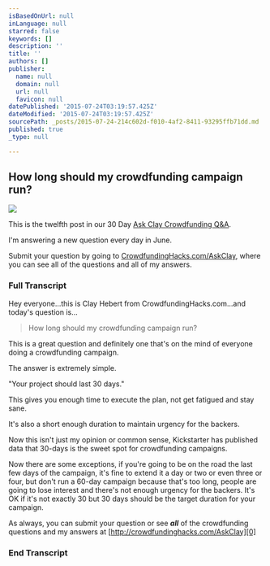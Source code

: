 ```yaml
---
isBasedOnUrl: null
inLanguage: null
starred: false
keywords: []
description: ''
title: ''
authors: []
publisher:
  name: null
  domain: null
  url: null
  favicon: null
datePublished: '2015-07-24T03:19:57.425Z'
dateModified: '2015-07-24T03:19:57.425Z'
sourcePath: _posts/2015-07-24-214c602d-f010-4af2-8411-93295ffb71dd.md
published: true
_type: null

---
```

## How long should my crowdfunding campaign run?
![](https://the-grid-user-content.s3-us-west-2.amazonaws.com/4f1249d7-beb4-4ded-af55-dc370fea065a.jpg)

This is the twelfth post in our 30 Day [Ask Clay Crowdfunding Q&A][0].

I'm answering a new question every day in June.

Submit your question by going to [CrowdfundingHacks.com/AskClay][0], where you can see all of the questions and all of my answers.

### Full Transcript

Hey everyone...this is Clay Hebert from CrowdfundingHacks.com...and today's question is...

> How long should my crowdfunding campaign run?

This is a great question and definitely one that's on the mind of everyone doing a crowdfunding campaign.

The answer is extremely simple.

"Your project should last 30 days."

This gives you enough time to execute the plan, not get fatigued and stay sane.

It's also a short enough duration to maintain urgency for the backers.

Now this isn't just my opinion or common sense, Kickstarter has published data that 30-days is the sweet spot for crowdfunding campaigns.

Now there are some exceptions, if you're going to be on the road the last few days of the campaign, it's fine to extend it a day or two or even three or four, but don't run a 60-day campaign because that's too long, people are going to lose interest and there's not enough urgency for the backers. It's OK if it's not exactly 30 but 30 days should be the target duration for your campaign.

As always, you can submit your question or see **_all_** of the crowdfunding questions and my answers at [http://crowdfundinghacks.com/AskClay][0]

### End Transcript

[0]: http://crowdfundinghacks.com/AskClay